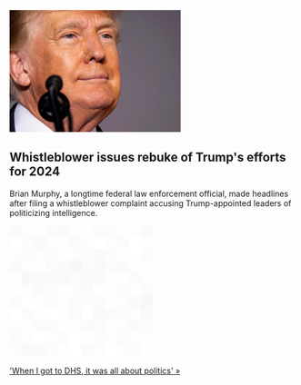 
![Whistleblower issues rebuke of Trump's efforts for 2024](./20210926235843.png)
## Whistleblower issues rebuke of Trump's efforts for 2024

Brian Murphy, a longtime federal law enforcement official, made headlines after filing a whistleblower complaint accusing Trump-appointed leaders of politicizing intelligence.

![pic](../square_bg.png)

['When I got to DHS, it was all about politics' »](https://www.yahoo.com/gma/trump-return-white-house-disaster-141200923.html)
